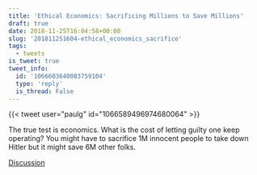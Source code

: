 ```yaml
---
title: 'Ethical Economics: Sacrificing Millions to Save Millions'
draft: true
date: 2018-11-25T16:04:58+00:00
slug: '201811251604-ethical_economics_sacrifice'
tags:
  - tweets
is_tweet: true
tweet_info:
  id: '1066603640083759104'
  type: 'reply'
  is_thread: False
---
```




{{< tweet user="paulg" id="1066589496974680064" >}}

The true test is economics. What is the cost of letting guilty one keep operating? You might have to sacrifice 1M innocent people to take down Hitler but it might save 6M other folks.

[Discussion](https://x.com/sytelus/status/1066603640083759104)
